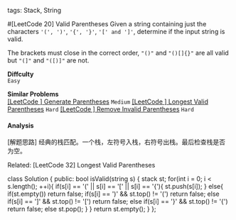 tags: Stack, String

#[LeetCode 20] Valid Parentheses
Given a string containing just the characters `'(', ')'`, `'{', '}'`, `'[' and ']'`, determine if the input string is valid.

The brackets must close in the correct order, `"()"` and `"()[]{}"` are all valid but `"(]"` and `"([)]"` are not.

**Diffculty**  
`Easy`

**Similar Problems**  
[[LeetCode ] Generate Parentheses]() `Medium`
[[LeetCode ] Longest Valid Parentheses]() `Hard`
[[LeetCode ] Remove Invalid Parentheses]() `Hard`


#### Analysis



[解题思路]
经典的栈匹配。一个栈，左符号入栈，右符号出栈。最后检查栈是否为空。

Related:
[LeetCode 32] Longest Valid Parentheses


class Solution {
public:
    bool isValid(string s) {
        stack<char> st;
        for(int i = 0; i < s.length(); ++i){
            if(s[i] == '(' || s[i] == '[' || s[i] == '{'){
                st.push(s[i]);
            }
            else{
                if(st.empty()) return false;
                if(s[i] == ')' && st.top() != '(')
                    return false;
                else if(s[i] == ']' && st.top() != '[')
                    return false;
                else if(s[i] == '}' && st.top() != '{')
                    return false;
                else
                    st.pop();
            }
        }
        return st.empty();
    }
};